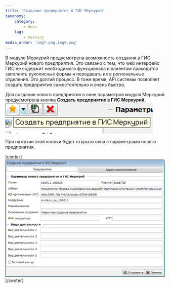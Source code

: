```yaml
---
title: 'Создание предприятия в ГИС Меркурий'
taxonomy:
    category:
        - docs
    tag:
        - mercury
media_order: 'img7.png,img8.png'
---
```


В модуле Меркурий предусмотрена возможность создания в ГИС Меркурий нового предприятия. Это связано с тем, что web интерфейс ГИС не содержит необходимого функционала и клиентам приходится заполнять рукописные формы и передавать их в региональные отделения. Это долгий процесс. В тоже время, API системы позволяет создать предприятие самостоятельно и очень быстро. 

Для создания нового предприятия в окне параметров модуля Меркурий предусмотрена кнопка **Создать предприятие в ГИС Меркурий.** ![](img7.png) 

При нажатии этой кнопки будет открыто окна с параметрами нового предприятия.

[center]
![](img8.png)
[/center]
